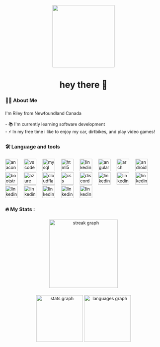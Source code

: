 <div align="center">
  <img height="200" src="https://media.giphy.com/media/v1.Y2lkPTc5MGI3NjExb3JweXl3eDNpOGpwN282Y3p5bjFwdmo1eDF1NjA3d2Nidm8wcTByMyZlcD12MV9naWZzX3NlYXJjaCZjdD1n/bGgsc5mWoryfgKBx1u/giphy.gif"  />
</div>

###

<h1 align="center">hey there 👋</h1>

###

<h3 align="left">👩‍💻  About Me</h3>

###

<p align="left">I'm Riley from Newfoundland Canada<br><br>- 📚 I'm currently learning software development<br>- ⚡ In my free time i like to enjoy my car, dirtbikes, and play video games!</p>

###

<h3 align="left">🛠 Language and tools</h3>

###

<div align="left">
  <img src="https://cdn.jsdelivr.net/gh/devicons/devicon/icons/anaconda/anaconda-original.svg" height="40" alt="anaconda logo"  />
  <img width="12" />
  <img src="https://skillicons.dev/icons?i=vscode" height="40" alt="vscode logo"  />
  <img width="12" />
  <img src="https://skillicons.dev/icons?i=mysql" height="40" alt="mysql logo"  />
  <img width="12" />
  <img src="https://skillicons.dev/icons?i=html" height="40" alt="html5 logo"  />
  <img width="12" />
  <img src="https://skillicons.dev/icons?i=linkedin" height="40" alt="linkedin logo"  />
  <img width="12" />
  <img src="https://skillicons.dev/icons?i=angular" height="40" alt="angular logo"  />
  <img width="12" />
  <img src="https://skillicons.dev/icons?i=arch" height="40" alt="arch logo"  />

  <img width="12" />
  <img src="https://skillicons.dev/icons?i=androidstudio" height="40" alt="androidstudio logo"  />

  <img width="12" />
  <img src="https://skillicons.dev/icons?i=bootstrap" height="40" alt="bootstrap logo"  />
  <img width="12" />
  <img src="https://skillicons.dev/icons?i=azure" height="40" alt="azure logo"  />
  <img width="12" />
  <img src="https://skillicons.dev/icons?i=cloudflare" height="40" alt="cloudflare logo"  />
  <img width="12" />
  <img src="https://skillicons.dev/icons?i=css" height="40" alt="css logo"  />

  <img width="12" />
  <img src="https://skillicons.dev/icons?i=discord" height="40" alt="discord logo"  />

  <img width="12" />
  <img src="https://skillicons.dev/icons?i=figma" height="40" alt="linkedin logo"  />

  <img width="12" />
  <img src="https://skillicons.dev/icons?i=git" height="40" alt="linkedin logo"  />

  <img width="12" />
  <img src="https://skillicons.dev/icons?i=java" height="40" alt="linkedin logo"  />

  <img width="12" />
  <img src="https://skillicons.dev/icons?i=js" height="40" alt="linkedin logo"  />

  <img width="12" />
  <img src="https://skillicons.dev/icons?i=nextjs" height="40" alt="linkedin logo"  />

  <img width="12" />
  <img src="https://skillicons.dev/icons?i=nodejs" height="40" alt="linkedin logo"  />

  <img width="12" />
  <img src="https://skillicons.dev/icons?i=npm" height="40" alt="linkedin logo"  />

  <img width="12" />
  <img src="https://skillicons.dev/icons?i=php" height="40" alt="linkedin logo"  />
</div>

###

<h3 align="left">🔥   My Stats :</h3>

###

<div align="center">
  <img src="https://streak-stats.demolab.com?user=rileybarrett1&locale=en&mode=daily&theme=dark&hide_border=false&border_radius=5&order=3" height="220" alt="streak graph"  />
</div>

###

<div align="center">
  <img src="https://github-readme-stats.vercel.app/api?username=rileybarrett1&hide_title=false&hide_rank=false&show_icons=true&include_all_commits=true&count_private=true&disable_animations=false&theme=dracula&locale=en&hide_border=false&order=1" height="150" alt="stats graph"  />
  <img src="https://github-readme-stats.vercel.app/api/top-langs?username=rileybarrett1&locale=en&hide_title=false&layout=compact&card_width=320&langs_count=5&theme=dracula&hide_border=false&order=2" height="150" alt="languages graph"  />
</div>

###


###
